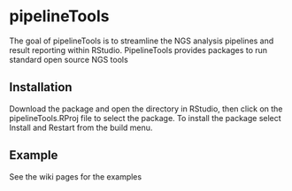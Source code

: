 # pipelineTools

<!-- badges: start -->
<!-- badges: end -->

The goal of pipelineTools is to streamline the NGS analysis pipelines and result reporting within RStudio. PipelineTools
provides packages to run standard open source NGS tools

## Installation

Download the package and open the directory in RStudio, then click on the pipelineTools.RProj file to select the package. To install the package select Install and Restart from the build menu.

## Example

See the wiki pages for the examples

